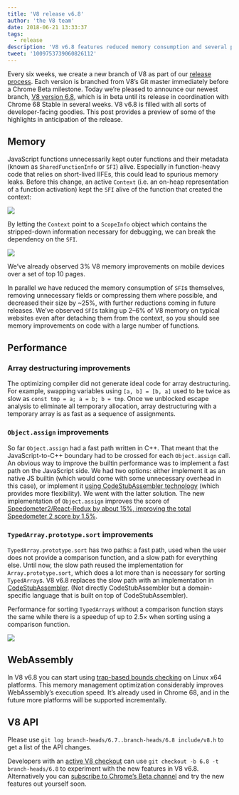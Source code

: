 ```yaml
---
title: 'V8 release v6.8'
author: 'the V8 team'
date: 2018-06-21 13:33:37
tags:
  - release
description: 'V8 v6.8 features reduced memory consumption and several performance improvements.'
tweet: '1009753739060826112'
---
```

Every six weeks, we create a new branch of V8 as part of our [release process](/docs/release-process). Each version is branched from V8’s Git master immediately before a Chrome Beta milestone. Today we’re pleased to announce our newest branch, [V8 version 6.8](https://chromium.googlesource.com/v8/v8.git/+log/branch-heads/6.8), which is in beta until its release in coordination with Chrome 68 Stable in several weeks. V8 v6.8 is filled with all sorts of developer-facing goodies. This post provides a preview of some of the highlights in anticipation of the release.

## Memory

JavaScript functions unnecessarily kept outer functions and their metadata (known as `SharedFunctionInfo` or `SFI`) alive. Especially in function-heavy code that relies on short-lived IIFEs, this could lead to spurious memory leaks. Before this change, an active `Context` (i.e. an on-heap representation of a function activation) kept the `SFI` alive of the function that created the context:

![](/_img/v8-release-68/context-jsfunction-before.svg)

By letting the `Context` point to a `ScopeInfo` object which contains the stripped-down information necessary for debugging, we can break the dependency on the `SFI`.

![](/_img/v8-release-68/context-jsfunction-after.svg)

We’ve already observed 3% V8 memory improvements on mobile devices over a set of top 10 pages.

In parallel we have reduced the memory consumption of `SFI`s themselves, removing unnecessary fields or compressing them where possible, and decreased their size by ~25%, with further reductions coming in future releases. We’ve observed `SFI`s taking up 2–6% of V8 memory on typical websites even after detaching them from the context, so you should see memory improvements on code with a large number of functions.

## Performance

### Array destructuring improvements

The optimizing compiler did not generate ideal code for array destructuring. For example, swapping variables using `[a, b] = [b, a]` used to be twice as slow as `const tmp = a; a = b; b = tmp`. Once we unblocked escape analysis to eliminate all temporary allocation, array destructuring with a temporary array is as fast as a sequence of assignments.

### `Object.assign` improvements

So far `Object.assign` had a fast path written in C++. That meant that the JavaScript-to-C++ boundary had to be crossed for each `Object.assign` call. An obvious way to improve the builtin performance was to implement a fast path on the JavaScript side. We had two options: either implement it as an native JS builtin (which would come with some unnecessary overhead in this case), or implement it [using CodeStubAssembler technology](/blog/csa) (which provides more flexibility). We went with the latter solution. The new implementation of `Object.assign` improves the score of [Speedometer2/React-Redux by about 15%, improving the total Speedometer 2 score by 1.5%](https://chromeperf.appspot.com/report?sid=d9ea9a2ae7cd141263fde07ea90da835cf28f5c87f17b53ba801d4ac30979558&start_rev=550155&end_rev=552590).

### `TypedArray.prototype.sort` improvements

`TypedArray.prototype.sort` has two paths: a fast path, used when the user does not provide a comparison function, and a slow path for everything else. Until now, the slow path reused the implementation for `Array.prototype.sort`, which does a lot more than is necessary for sorting `TypedArray`s. V8 v6.8 replaces the slow path with an implementation in [CodeStubAssembler](/blog/csa). (Not directly CodeStubAssembler but a domain-specific language that is built on top of CodeStubAssembler).

Performance for sorting `TypedArray`s without a comparison function stays the same while there is a speedup of up to 2.5× when sorting using a comparison function.

![](/_img/v8-release-68/typedarray-sort.svg)

## WebAssembly

In V8 v6.8 you can start using [trap-based bounds checking](https://docs.google.com/document/d/17y4kxuHFrVxAiuCP_FFtFA2HP5sNPsCD10KEx17Hz6M/edit) on Linux x64 platforms. This memory management optimization considerably improves WebAssembly’s execution speed. It’s already used in Chrome 68, and in the future more platforms will be supported incrementally.

## V8 API

Please use `git log branch-heads/6.7..branch-heads/6.8 include/v8.h` to get a list of the API changes.

Developers with an [active V8 checkout](/docs/source-code#using-git) can use `git checkout -b 6.8 -t branch-heads/6.8` to experiment with the new features in V8 v6.8. Alternatively you can [subscribe to Chrome’s Beta channel](https://www.google.com/chrome/browser/beta.html) and try the new features out yourself soon.
